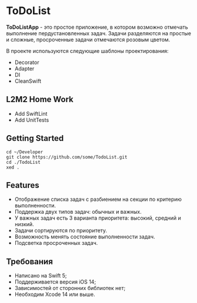 # ToDoList 

**ToDoListApp** - это простое приложение, в котором возможно отмечать выполнение пердустановленных задач.
Задачи разделяются на простые и сложные, просроченные задачи отмечаются розовым цветом.

В проекте используются следующие шаблоны проектирования:
- Decorator
- Adapter
- DI
- CleanSwift

## L2M2 Home Work

- Add SwiftLint
- Add UnitTests

## Getting Started

```
cd ~/Developer
git clone https://github.com/some/TodoList.git
cd ./TodoList
xed .
```
## Features

- Отображение списка задач с разбиением на секции по критерию выполненности.
- Поддержка двух типов задач: обычных и важных.
- У важных задач есть 3 варианта приоритета: высокий, средний и низкий.
- Задачи сортируются по приоритету.
- Возможность менять состояние выполненности задач.
- Подсветка просроченных задач.

## Требования

- Написано на Swift 5;
- Поддерживается версия iOS 14;
- Зависимостей от сторонних библиотек нет;
- Необходим Xcode 14 или выше.
